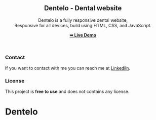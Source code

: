 <div align="center">


  <br />
  <br />

  <h2 align="center">Dentelo - Dental website</h2>

  Dentelo is a fully responsive dental website, <br />Responsive for all devices, build using HTML, CSS, and JavaScript.

  <a href="https://rayane-45.github.io/Dentelo/"><strong>➥ Live Demo</strong></a>

</div>

<br />





### Contact

If you want to contact with me you can reach me at [Linkediln](https://www.linkedin.com/in/rayane-saadallah-5a42a5254/).

### License

This project is **free to use** and does not contains any license.
# Dentelo
